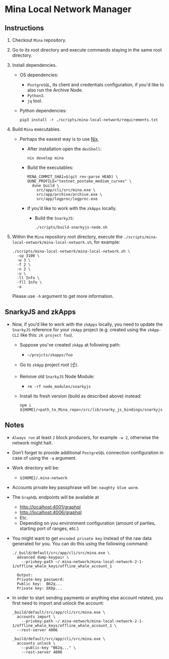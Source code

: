 # Mina Local Network Manager

## Instructions

1. Checkout `Mina` repository.
2. Go to its root directory and execute commands staying in the same root directory.
3. Install dependencies.
    - OS dependencies:
      - `PostgreSQL`, its client and credentials configuration, if you'd like to also run the Archive Node.
      - `Python3`.
      - `jq` tool.
    - Python dependencies:

      ```shell
      pip3 install -r ./scripts/mina-local-network/requirements.txt
      ```

4. Build `Mina` executables.
    - Perhaps the easiest way is to use [Nix](https://github.com/MinaProtocol/mina/tree/develop/nix).
      - After installation open the `devShell`:

        ```shell
        nix develop mina
        ```

      - Build the executables:

        ```shell
        MINA_COMMIT_SHA1=$(git rev-parse HEAD) \
        DUNE_PROFILE="testnet_postake_medium_curves" \
          dune build \
            src/app/cli/src/mina.exe \
            src/app/archive/archive.exe \
            src/app/logproc/logproc.exe
        ```

      - If you’d like to work with the `zkApps` locally.
        - Build the `SnarkyJS`:

          ```shell
          ./scripts/build-snarkyjs-node.sh
          ```

5. Within the `Mina` repository root directory, execute the `./scripts/mina-local-network/mina-local-network.sh`, for example:

    ```shell
    ./scripts/mina-local-network/mina-local-network.sh \
      -sp 3100 \
      -w 3 \
      -f 2 \
      -n 2 \
      -u \
      -ll Info \
      -fll Info \
      -a
    ```

    Please use `-h` argument to get more information.

## SnarkyJS and zkApps

- Now, if you’d like to work with the `zkApps` locally, you need to update the `SnarkyJS` reference for your `zkApp` project (e.g. created using the `zkApp-CLI` like this: `zk project foo`).
  - Suppose you’ve created `zkApp` at following path: 
    - `~/projcts/zkapps/foo`
  - Go to `zkApp` project root (☝️).
  - Remove old `SnarkyJS` Node Module:
    - `rm -rf node_modules/snarkyjs`
  - Install its fresh version (build as described above) instead:

    ```shell
    npm i ${HOME}/<path_to_Mina_repo>/src/lib/snarky_js_bindings/snarkyjs
    ```

## Notes

- `Always run` at least `2` block producers, for example `-w 2`, otherwise the network might halt.
- Don’t forget to provide additional `PostgreSQL` connection configuration in case of using the `-a` argument.
- Work directory will be:
  - `${HOME}/.mina-network`
- Accounts private key passphrase will be: `naughty blue worm`.
- The `GraphQL` endpoints will be available at
  - [http://localhost:4001/graphql](http://localhost:4001/graphql)
  - [http://localhost:4006/graphql](http://localhost:4006/graphql)
  - Etc.
  - Depending on you environment configuration (amount of parties, starting port of ranges, etc.)
- You might want to get `encoded private key` instead of the raw data generated for you. You can do this using the following command:

  ```shell
  ./_build/default/src/app/cli/src/mina.exe \
    advanced dump-keypair \
      --privkey-path ~/.mina-network/mina-local-network-2-1-1/offline_whale_keys/offline_whale_account_1

    Output:
    Private-key password:
    Public key:  B62q...
    Private key: EKDp...
  ```

- In order to start sending payments or anything else account related, you first need to import and unlock the account:
  
    ```shell
    _build/default/src/app/cli/src/mina.exe \
      accounts import \
        --privkey-path ~/.mina-network/mina-local-network-2-1-1/offline_whale_keys/offline_whale_account_1 \
      --rest-server 4006

    _build/default/src/app/cli/src/mina.exe \
      accounts unlock \
        --public-key "B62q..." \
        --rest-server 4006
    ```
